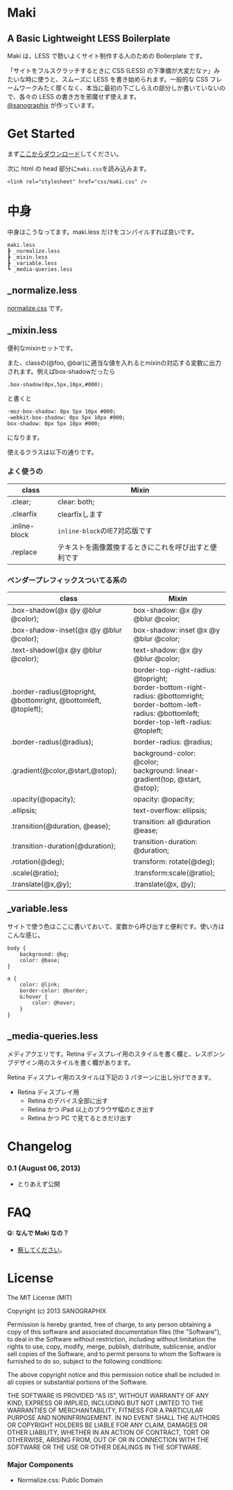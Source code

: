 # Maki

## A Basic Lightweight LESS Boilerplate

Maki は、LESS で勢いよくサイト制作する人のための Boilerplate です。

「サイトをフルスクラッチするときに CSS (LESS) の下準備が大変だなァ」みたいな時に使うと、スムーズに LESS を書き始められます。一般的な CSS フレームワークみたく厚くなく、本当に最初の下ごしらえの部分しか書いていないので、各々の LESS の書き方を邪魔せず使えます。   
[@sanographix](http://twitter.com/sanographix) が作っています。



# Get Started

まず[ここからダウンロード](https://github.com/sanographix/maki/archive/master.zip)してください。

次に html の head 部分に`maki.css`を読み込みます。

	<link rel="stylesheet" href="css/maki.css" />


# 中身

中身はこうなってます。maki.less だけをコンパイルすれば良いです。

	maki.less
	┣ _normalize.less
	┣ _mixin.less
	┣ _variable.less
	┗ _media-queries.less


## _normalize.less


[normalize.css](http://necolas.github.io/normalize.css/) です。


## _mixin.less

便利なmixinセットです。

また、classの(@foo, @bar)に適当な値を入れるとmixinの対応する変数に出力されます。例えばbox-shadowだったら

	.box-shadow(0px,5px,10px,#000);

と書くと

    -moz-box-shadow: 0px 5px 10px #000;
    -webkit-box-shadow: 0px 5px 10px #000;
    box-shadow: 0px 5px 10px #000;

になります。

使えるクラスは以下の通りです。

### よく使うの

| class | Mixin |
|-------|-----|
|.clear;|clear: both;|
|.clearfix|clearfixします|
|.inline-block|`inline-block`のIE7対応版です|
|.replace|テキストを画像置換するときにこれを呼び出すと便利です|
  
  
### ベンダープレフィックスついてる系の

| class | Mixin |
|-------|-----|
|.box-shadow(@x @y @blur @color);|box-shadow: @x @y @blur @color;|
|.box-shadow-inset(@x @y @blur @color); | box-shadow: inset @x @y @blur @color; |
|.text-shadow(@x @y @blur @color);| text-shadow: @x @y @blur @color; |
|.border-radius(@topright, @bottomright, @bottomleft, @topleft);|border-top-right-radius: @topright;<br/>border-bottom-right-radius: @bottomright;<br/>border-bottom-left-radius: @bottomleft;<br/>border-top-left-radius: @topleft; |
|.border-radius(@radius);| border-radius: @radius; |
|.gradient(@color,@start,@stop);| background-color: @color;<br/>background: linear-gradient(top, @start, @stop);|
|.opacity(@opacity);|opacity: @opacity;|
|.ellipsis;|text-overflow: ellipsis;|
|.transition(@duration, @ease);|    transition: all @duration @ease;|
|.transition-duration(@duration);|transition-duration: @duration;|
|.rotation(@deg);|transform: rotate(@deg);|
|.scale(@ratio);|.transform:scale(@ratio);|
|.translate(@x,@y);|.translate(@x, @y);|


## _variable.less
  
サイトで使う色はここに書いておいて、変数から呼び出すと便利です。使い方はこんな感じ。


	body {
	    background: @bg;
	    color: @base;
	}

	a {
	    color: @link;
	    border-color: @border;	
	    &:hover {
	        color: @hover;
	    }
	}


## _media-queries.less
  
メディアクエリです。Retina ディスプレイ用のスタイルを書く欄と、レスポンシブデザイン用のスタイルを書く欄があります。

Retina ディスプレイ用のスタイルは下記の 3 パターンに出し分けできます。

* Retina ディスプレイ用
	* Retina のデバイス全部に出す
	* Retina かつ iPad 以上のブラウザ幅のとき出す
	* Retina かつ PC で見てるときだけ出す
    
# Changelog

### 0.1 (August 06, 2013)

* とりあえず公開


# FAQ

#### Q: なんで Maki なの？

* [察してください](https://www.google.co.jp/search?q=%E8%A5%BF%E6%9C%A8%E9%87%8E%E7%9C%9F%E5%A7%AB)。


# License

The MIT License (MIT)

Copyright (c) 2013 SANOGRAPHIX

Permission is hereby granted, free of charge, to any person obtaining a copy of
this software and associated documentation files (the "Software"), to deal in
the Software without restriction, including without limitation the rights to
use, copy, modify, merge, publish, distribute, sublicense, and/or sell copies of
the Software, and to permit persons to whom the Software is furnished to do so,
subject to the following conditions:

The above copyright notice and this permission notice shall be included in all
copies or substantial portions of the Software.

THE SOFTWARE IS PROVIDED "AS IS", WITHOUT WARRANTY OF ANY KIND, EXPRESS OR
IMPLIED, INCLUDING BUT NOT LIMITED TO THE WARRANTIES OF MERCHANTABILITY, FITNESS
FOR A PARTICULAR PURPOSE AND NONINFRINGEMENT. IN NO EVENT SHALL THE AUTHORS OR
COPYRIGHT HOLDERS BE LIABLE FOR ANY CLAIM, DAMAGES OR OTHER LIABILITY, WHETHER
IN AN ACTION OF CONTRACT, TORT OR OTHERWISE, ARISING FROM, OUT OF OR IN
CONNECTION WITH THE SOFTWARE OR THE USE OR OTHER DEALINGS IN THE SOFTWARE.

### Major Components

* Normalize.css: Public Domain
